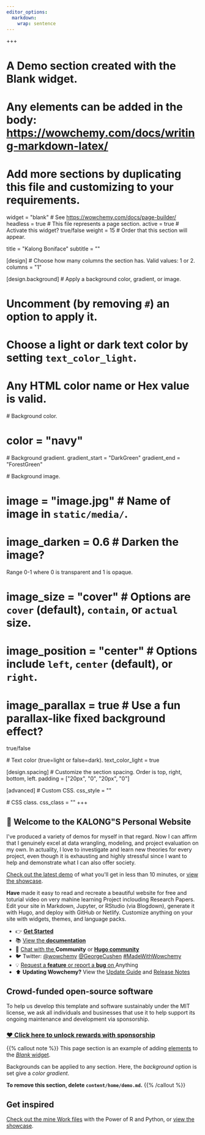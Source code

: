 ```yaml
---
editor_options: 
  markdown: 
    wrap: sentence
---
```


+++

# A Demo section created with the Blank widget.

# Any elements can be added in the body: <https://wowchemy.com/docs/writing-markdown-latex/>

# Add more sections by duplicating this file and customizing to your requirements.

widget = "blank" \# See <https://wowchemy.com/docs/page-builder/> headless = true \# This file represents a page section.
active = true \# Activate this widget?
true/false weight = 15 \# Order that this section will appear.

title = "Kalong Boniface" subtitle = ""

\[design\] \# Choose how many columns the section has.
Valid values: 1 or 2.
columns = "1"

\[design.background\] \# Apply a background color, gradient, or image.
# Uncomment (by removing `#`) an option to apply it.
# Choose a light or dark text color by setting `text_color_light`.
# Any HTML color name or Hex value is valid.

\# Background color.
# color = "navy"

\# Background gradient.
gradient_start = "DarkGreen" gradient_end = "ForestGreen"

\# Background image.
# image = "image.jpg" \# Name of image in `static/media/`.
# image_darken = 0.6 \# Darken the image?
Range 0-1 where 0 is transparent and 1 is opaque.
# image_size = "cover" \# Options are `cover` (default), `contain`, or `actual` size.
# image_position = "center" \# Options include `left`, `center` (default), or `right`.
# image_parallax = true \# Use a fun parallax-like fixed background effect?
true/false

\# Text color (true=light or false=dark).
text_color_light = true

\[design.spacing\] \# Customize the section spacing.
Order is top, right, bottom, left.
padding = \["20px", "0", "20px", "0"\]

\[advanced\] \# Custom CSS.
css_style = ""

\# CSS class.
css_class = "" +++

##            :wave: Welcome to the **KALONG"S** Personal Website

I've produced a variety of demos for myself in that regard.
Now I can affirm that I genuinely excel at data wrangling, modeling, and project evaluation on my own.
In actuality, I love to investigate and learn new theories for every project, even though it is exhausting and highly stressful since I want to help and demonstrate what I can also offer society.

[Check out the latest demo](https://academic-demo.netlify.app) of what you'll get in less than 10 minutes, or [view the showcase](https://wowchemy.com/user-stories/).

**Have** made it easy to read and recreate a beautiful website for free and toturial video on very mahine learning Project inclouding Research Papers.
Edit your site in Markdown, Jupyter, or RStudio (via Blogdown), generate it with Hugo, and deploy with GitHub or Netlify.
Customize anything on your site with widgets, themes, and language packs.

-   :point_right: [**Get Started**](https://wowchemy.com/docs/install/)
-   :books: [View the **documentation**](https://wowchemy.com/docs/)
-   :speech_balloon: [Chat with the ](https://discord.gg/z8wNYzb) **Community** or [**Hugo community**](https://discourse.gohugo.io)
-   :bird: Twitter: [\@wowchemy](https://twitter.com/wowchemy) [\@GeorgeCushen](https://twitter.com/GeorgeCushen) [#MadeWithWowchemy](https://twitter.com/search?q=%23MadeWithWowchemy&src=typed_query)
-   :bulb: [Request a **feature** or report a **bug** on ](https://github.com/wowchemy/wowchemy-hugo-themes/issues)Anything
-   :arrow_up: **Updating Wowchemy?** View the [Update Guide](https://wowchemy.com/docs/update/) and [Release Notes](https://wowchemy.com/updates/)

##              Crowd-funded open-source software

To help us develop this template and software sustainably under the MIT license, we ask all individuals and businesses that use it to help support its ongoing maintenance and development via sponsorship.

###                  [:heart: Click here to unlock rewards with sponsorship](https://wowchemy.com/plans/)

{{% callout note %}} This page section is an example of adding [elements](https://wowchemy.com/docs/content/writing-markdown-latex/) to the [*Blank* widget](https://wowchemy.com/docs/widget/).

Backgrounds can be applied to any section.
Here, the *background* option is set give a *color gradient*.

**To remove this section, delete `content/home/demo.md`.** {{% /callout %}}

## Get inspired

[Check out the mine Work files](https://github.com/wowchemy/starter-academic/tree/master/exampleSite) with the Power of R and Python, or [view the showcase](https://wowchemy.com/user-stories/).
